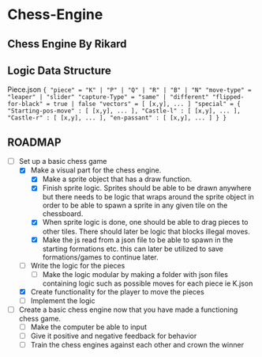
# Chess-Engine

## Chess Engine By Rikard

## Logic Data Structure
Piece.json
`
{
"piece" = "K" | "P" | "Q" | "R" | "B" | "N"
"move-type" = "leaper" | "slider"
"capture-Type" = "same" | "different"
"flipped-for-black" = true | false
"vectors" = [ [x,y], ... ]
"special" = {
    "Starting-pos-move" : [ [x,y], ... ],
    "Castle-l" : [ [x,y], ... ],
    "Castle-r" : [ [x,y], ... ],
    "en-passant" : [ [x,y], ... ]
}
}
`
## ROADMAP

-   [ ] Set up a basic chess game
    -   [X] Make a visual part for the chess engine.
        -   [X] Make a sprite object that has a draw function.
        -   [X] Finish sprite logic. Sprites should be able to be drawn anywhere but there needs to be logic that wraps around the sprite object in order to be able to spawn a sprite in any given tile on the chessboard.
        -   [X] When sprite logic is done, one should be able to drag pieces to other tiles. There should later be logic that blocks illegal moves.
        -   [X] Make the js read from a json file to be able to spawn in the starting formations etc. this can later be utilized to save formations/games to continue later.
    -   [ ] Write the logic for the pieces
        -   [ ] Make the logic modular by making a folder with json files containing logic such as possible moves for each piece ie K.json
    -   [X] Create functionality for the player to move the pieces
    -   [ ] Implement the logic
-   [ ] Create a basic chess engine now that you have made a functioning chess game.
    -   [ ] Make the computer be able to input
    -   [ ] Give it positive and negative feedback for behavior
    -   [ ] Train the chess engines against each other and crown the winner
